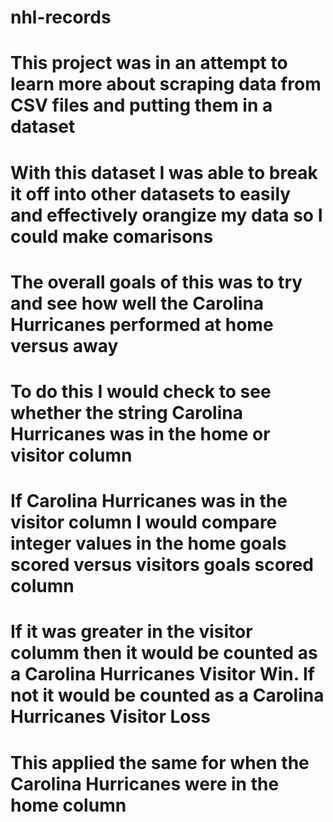 # nhl-records
# This project was in an attempt to learn more about scraping data from CSV files and putting them in a dataset
# With this dataset I was able to break it off into other datasets to easily and effectively orangize my data so I could make comarisons
# The overall goals of this was to try and see how well the Carolina Hurricanes performed at home versus away
# To do this I would check to see whether the string Carolina Hurricanes was in the home or visitor column
# If Carolina Hurricanes was in the visitor column I would compare integer values in the home goals scored versus visitors goals scored column
# If it was greater in the visitor columm then it would be counted as a Carolina Hurricanes Visitor Win. If not it would be counted as a Carolina Hurricanes Visitor Loss
# This applied the same for when the Carolina Hurricanes were in the home column
